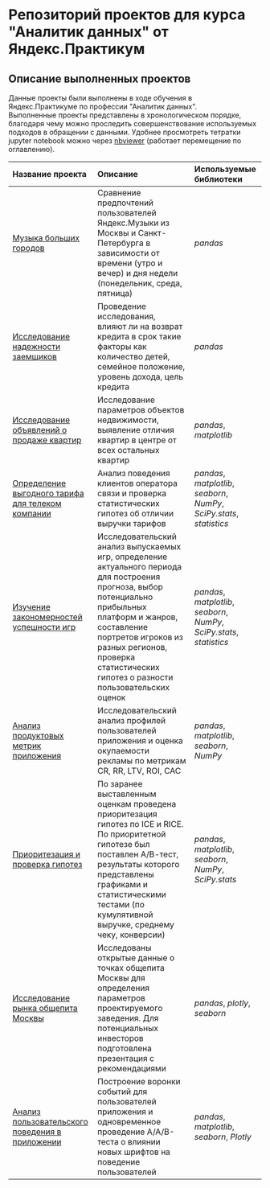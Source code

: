 # Репозиторий проектов для курса "Аналитик данных" от Яндекс.Практикум

## Описание выполненных проектов

Данные проекты были выполнены в ходе обучения в Яндекс.Практикуме по профессии "Аналитик данных".  
Выполненные проекты представлены в хронологическом порядке, благодаря чему можно проследить совершенствование используемых подходов в обращении с данными.
Удобнее просмотреть тетратки jupyter notebook можно через [nbviewer](https://nbviewer.org/github/duketmb/yandex-prakticum-projects/tree/main/) (работает перемещение по оглавлению).

| Название проекта | Описание | Используемые библиотеки | 
| :---------------------- | :---------------------- | :---------------------- |
| [Музыка больших городов](big_cities_music) | Сравнение предпочтений пользователей Яндекс.Музыки из Москвы и Санкт-Петербурга в зависимости от времени (утро и вечер) и дня недели (понедельник, среда, пятница)| *pandas* |
| [Исследование надежности заемщиков](reliability_of_debtors) | Проведение исследования, влияют ли на возврат кредита в срок такие факторы как количество детей, семейное положение, уровень дохода, цель кредита| *pandas* |
| [Исследование объявлений о продаже квартир](real_estate) | Исследование параметров объектов недвижимости, выявление отличия квартир в центре от всех остальных квартир| *pandas*, *matplotlib* |
| [Определение выгодного тарифа для телеком компании](telecom_tariffs) | Анализ поведения клиентов оператора связи и проверка статистических гипотез об отличии выручки тарифов| *pandas*, *matplotlib*, *seaborn*, *NumPy*, *SciPy.stats*, *statistics*|
| [Изучение закономерностей успешности игр](game_success_analysis) | Исследовательский анализ выпускаемых игр, определение актуального периода для построения прогноза, выбор потенциально прибыльных платформ и жанров, составление портретов игроков из разных регионов, проверка статистических гипотез о разности пользовательских оценок| *pandas*, *matplotlib*, *seaborn*, *NumPy*, *SciPy.stats*, *statistics* |
| [Анализ продуктовых метрик приложения](app_metrics) | Исследовательский анализ профилей пользователей приложения и оценка окупаемости рекламы по метрикам CR, RR, LTV, ROI, CAC| *pandas*, *matplotlib*, *seaborn*, *NumPy* |
| [Приоритезация и проверка гипотез](check_hypothesis) | По заранее выставленным оценкам проведена приоритезация гипотез по ICE и RICE. По приоритетной гипотезе был поставлен А/В-тест, результаты которого представлены графиками и статистическими тестами (по кумулятивной выручке, среднему чеку, конверсии)| *pandas*, *matplotlib*, *seaborn*, *NumPy*, *SciPy.stats* |
| [Исследование рынка общепита Москвы](catering) | Исследованы открытые данные о точках общепита Москвы для определения параметров проектируемого заведения. Для потенциальных инвесторов подготовлена презентация с рекомендациями| *pandas*, *plotly*, *seaborn* |
| [Анализ пользовательского поведения в приложении](users_behavior_in_mobile_app) | Построение воронки событий для пользователей приложения и одновременное проведение A/A/B-теста о влиянии новых шрифтов на поведение пользователей| *pandas*, *matplotlib*, *seaborn*, *Plotly* |